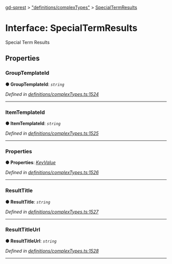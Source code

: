[gd-sprest](../README.md) > ["definitions/complexTypes"](../modules/_definitions_complextypes_.md) > [SpecialTermResults](../interfaces/_definitions_complextypes_.specialtermresults.md)



# Interface: SpecialTermResults


Special Term Results


## Properties
<a id="grouptemplateid"></a>

###  GroupTemplateId

**●  GroupTemplateId**:  *`string`* 

*Defined in [definitions/complexTypes.ts:1524](https://github.com/gunjandatta/sprest/blob/3de79f1/src/definitions/complexTypes.ts#L1524)*





___

<a id="itemtemplateid"></a>

###  ItemTemplateId

**●  ItemTemplateId**:  *`string`* 

*Defined in [definitions/complexTypes.ts:1525](https://github.com/gunjandatta/sprest/blob/3de79f1/src/definitions/complexTypes.ts#L1525)*





___

<a id="properties"></a>

###  Properties

**●  Properties**:  *[KeyValue](_definitions_complextypes_.keyvalue.md)* 

*Defined in [definitions/complexTypes.ts:1526](https://github.com/gunjandatta/sprest/blob/3de79f1/src/definitions/complexTypes.ts#L1526)*





___

<a id="resulttitle"></a>

###  ResultTitle

**●  ResultTitle**:  *`string`* 

*Defined in [definitions/complexTypes.ts:1527](https://github.com/gunjandatta/sprest/blob/3de79f1/src/definitions/complexTypes.ts#L1527)*





___

<a id="resulttitleurl"></a>

###  ResultTitleUrl

**●  ResultTitleUrl**:  *`string`* 

*Defined in [definitions/complexTypes.ts:1528](https://github.com/gunjandatta/sprest/blob/3de79f1/src/definitions/complexTypes.ts#L1528)*





___


